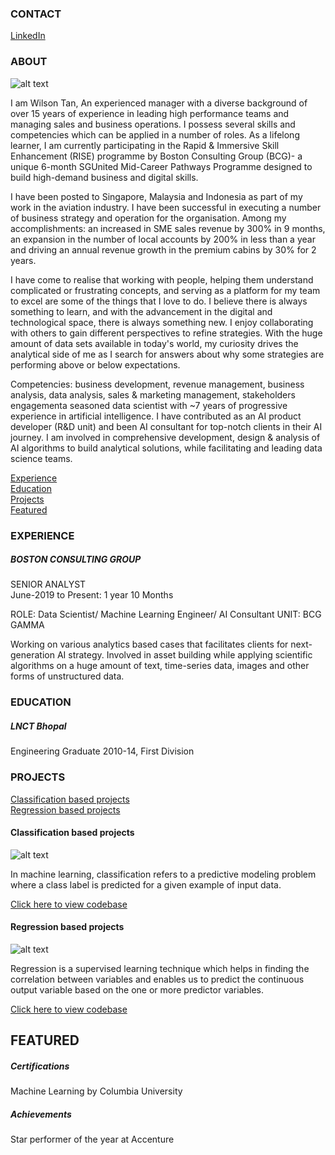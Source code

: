 <!-- CONTACT Section Starts -->
### CONTACT

<!-- Add your details 
✉️:  
📲 +91-XXXXXXXXXX
-->
[LinkedIn](https://linkedin.com/in/wilsontys) 
<!-- CONTACT Section Ends -->

<!-- ABOUT Section Starts -->
### ABOUT
<!-- Add link to your picture -->

![alt text](https://raw.githubusercontent.com/krvishwesh54/Kumar-Vishwesh/main/images/profile.jpg)

<!-- Add your details -->

I am Wilson Tan, An experienced manager with a diverse background of over 15 years of experience in leading high performance teams and managing sales and business operations. I possess several skills and competencies which can be applied in a number of roles. As a lifelong learner, I am currently participating in the Rapid & Immersive Skill Enhancement (RISE) programme by Boston Consulting Group (BCG)- a unique 6-month SGUnited Mid-Career Pathways Programme designed to build high-demand business and digital skills. 

I have been posted to Singapore, Malaysia and Indonesia as part of my work in the aviation industry. I have been successful in executing a number of business strategy and operation for the organisation.  Among my accomplishments: an increased in SME sales revenue by 300% in 9 months, an expansion in the number of local accounts by 200% in less than a year and driving an annual revenue growth in the premium cabins by 30% for 2 years. 

I have come to realise that working with people, helping them understand complicated or frustrating concepts, and serving as a platform for my team to excel are some of the things that I love to do. I believe there is always something to learn, and with the advancement in the digital and technological space, there is always something new. I enjoy collaborating with others to gain different perspectives to refine strategies. With the huge amount of data sets available in today's world, my curiosity drives the analytical side of me as I search for answers about why some strategies are performing above or below expectations.

Competencies: business development, revenue management, business analysis, data analysis, sales & marketing management, stakeholders engagementa seasoned data scientist with ~7 years of progressive experience in artificial intelligence. I have contributed as an AI product developer (R&D unit) and been AI consultant for top-notch clients in their AI journey. I am involved in comprehensive development, design & analysis of AI algorithms to build analytical solutions, while facilitating and leading data science teams.


<!-- Add link to the sections -->
[Experience](#experience) <br>
[Education](#education) <br>
[Projects](#projects) <br>
[Featured](#featured) <br> 

<!-- ABOUT Section Ends -->

<!-- EXPERIENCE Section Starts -->
### EXPERIENCE
<!-- Add your details -->
##### BOSTON CONSULTING GROUP
SENIOR ANALYST<br>
June-2019 to Present: 1 year 10 Months

ROLE: Data Scientist/ Machine Learning Engineer/ AI Consultant
UNIT: BCG GAMMA

Working on various analytics based cases that facilitates clients for next-generation AI strategy. Involved in asset building while applying scientific algorithms on a huge amount of text, time-series data, images and other forms of unstructured data.

<!-- EXPERIENCE Section Ends -->

<!-- EDUCATION Section Starts -->
### EDUCATION
<!-- Add your details -->
##### LNCT Bhopal
Engineering Graduate 2010-14, First Division

<!-- EDUCATION Section Ends -->

<!-- PROJECTS Section Starts -->
### PROJECTS
<!-- Add your details -->

[Classification based projects](#classification-based-projects) <br>
[Regression based projects](#regression-based-projects) <br>

<!-- Add your details -->

#### Classification based projects
![alt text](https://raw.githubusercontent.com/krvishwesh54/Kumar-Vishwesh/main/images/Classification.png)

In machine learning, classification refers to a predictive modeling problem where a class label is predicted for a given example of input data.

[Click here to view codebase](https://github.com/krvishwesh54/DataScience_DeepLearning_MachineLearning/tree/master/Classification)

#### Regression based projects
![alt text](https://raw.githubusercontent.com/krvishwesh54/Kumar-Vishwesh/main/images/Regression.jpg)

Regression is a supervised learning technique which helps in finding the correlation between variables and enables us to predict the continuous output variable based on the one or more predictor variables.

[Click here to view codebase](https://github.com/krvishwesh54/DataScience_DeepLearning_MachineLearning/tree/master/Regression)

<!-- PROJECTS Section Ends -->

<!-- FEATURED Section Starts -->
## FEATURED
<!-- Add your details -->
##### Certifications
Machine Learning by Columbia University

##### Achievements
Star performer of the year at Accenture
<!-- FEATURED Section Ends -->
